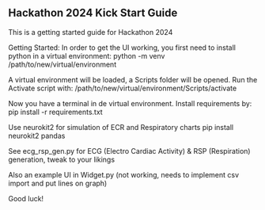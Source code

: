 ## Hackathon 2024 Kick Start Guide
This is a getting started guide for Hackathon 2024

Getting Started:
In order to get the UI working, you first need to install python in a virtual environment: 
python -m venv /path/to/new/virtual/environment

A virtual environment will be loaded, a Scripts folder will be opened. Run the Activate script with:
/path/to/new/virtual/environment/Scripts/activate

Now you have a terminal in de virtual environment. Install requirements by:
pip install -r requirements.txt

Use neurokit2 for simulation of ECR and Respiratory charts
pip install neurokit2 pandas

See ecg_rsp_gen.py for ECG (Electro Cardiac Activity) & RSP (Respiration) generation, tweak to your likings


Also an example UI in Widget.py (not working, needs to implement csv import and put lines on graph)


Good luck!
